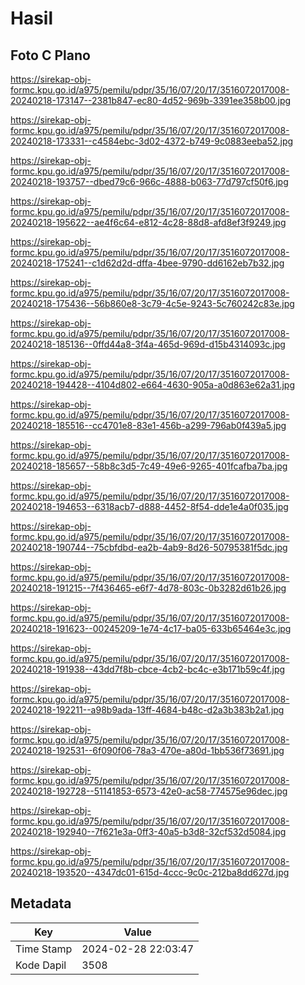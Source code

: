 # Hasil

## Foto C Plano

https://sirekap-obj-formc.kpu.go.id/a975/pemilu/pdpr/35/16/07/20/17/3516072017008-20240218-173147--2381b847-ec80-4d52-969b-3391ee358b00.jpg

https://sirekap-obj-formc.kpu.go.id/a975/pemilu/pdpr/35/16/07/20/17/3516072017008-20240218-173331--c4584ebc-3d02-4372-b749-9c0883eeba52.jpg

https://sirekap-obj-formc.kpu.go.id/a975/pemilu/pdpr/35/16/07/20/17/3516072017008-20240218-193757--dbed79c6-966c-4888-b063-77d797cf50f6.jpg

https://sirekap-obj-formc.kpu.go.id/a975/pemilu/pdpr/35/16/07/20/17/3516072017008-20240218-195622--ae4f6c64-e812-4c28-88d8-afd8ef3f9249.jpg

https://sirekap-obj-formc.kpu.go.id/a975/pemilu/pdpr/35/16/07/20/17/3516072017008-20240218-175241--c1d62d2d-dffa-4bee-9790-dd6162eb7b32.jpg

https://sirekap-obj-formc.kpu.go.id/a975/pemilu/pdpr/35/16/07/20/17/3516072017008-20240218-175436--56b860e8-3c79-4c5e-9243-5c760242c83e.jpg

https://sirekap-obj-formc.kpu.go.id/a975/pemilu/pdpr/35/16/07/20/17/3516072017008-20240218-185136--0ffd44a8-3f4a-465d-969d-d15b4314093c.jpg

https://sirekap-obj-formc.kpu.go.id/a975/pemilu/pdpr/35/16/07/20/17/3516072017008-20240218-194428--4104d802-e664-4630-905a-a0d863e62a31.jpg

https://sirekap-obj-formc.kpu.go.id/a975/pemilu/pdpr/35/16/07/20/17/3516072017008-20240218-185516--cc4701e8-83e1-456b-a299-796ab0f439a5.jpg

https://sirekap-obj-formc.kpu.go.id/a975/pemilu/pdpr/35/16/07/20/17/3516072017008-20240218-185657--58b8c3d5-7c49-49e6-9265-401fcafba7ba.jpg

https://sirekap-obj-formc.kpu.go.id/a975/pemilu/pdpr/35/16/07/20/17/3516072017008-20240218-194653--6318acb7-d888-4452-8f54-dde1e4a0f035.jpg

https://sirekap-obj-formc.kpu.go.id/a975/pemilu/pdpr/35/16/07/20/17/3516072017008-20240218-190744--75cbfdbd-ea2b-4ab9-8d26-50795381f5dc.jpg

https://sirekap-obj-formc.kpu.go.id/a975/pemilu/pdpr/35/16/07/20/17/3516072017008-20240218-191215--7f436465-e6f7-4d78-803c-0b3282d61b26.jpg

https://sirekap-obj-formc.kpu.go.id/a975/pemilu/pdpr/35/16/07/20/17/3516072017008-20240218-191623--00245209-1e74-4c17-ba05-633b65464e3c.jpg

https://sirekap-obj-formc.kpu.go.id/a975/pemilu/pdpr/35/16/07/20/17/3516072017008-20240218-191938--43dd7f8b-cbce-4cb2-bc4c-e3b171b59c4f.jpg

https://sirekap-obj-formc.kpu.go.id/a975/pemilu/pdpr/35/16/07/20/17/3516072017008-20240218-192211--a98b9ada-13ff-4684-b48c-d2a3b383b2a1.jpg

https://sirekap-obj-formc.kpu.go.id/a975/pemilu/pdpr/35/16/07/20/17/3516072017008-20240218-192531--6f090f06-78a3-470e-a80d-1bb536f73691.jpg

https://sirekap-obj-formc.kpu.go.id/a975/pemilu/pdpr/35/16/07/20/17/3516072017008-20240218-192728--51141853-6573-42e0-ac58-774575e96dec.jpg

https://sirekap-obj-formc.kpu.go.id/a975/pemilu/pdpr/35/16/07/20/17/3516072017008-20240218-192940--7f621e3a-0ff3-40a5-b3d8-32cf532d5084.jpg

https://sirekap-obj-formc.kpu.go.id/a975/pemilu/pdpr/35/16/07/20/17/3516072017008-20240218-193520--4347dc01-615d-4ccc-9c0c-212ba8dd627d.jpg


## Metadata

| Key        | Value               |
| ---------- | ------------------- |
| Time Stamp | 2024-02-28 22:03:47 |
| Kode Dapil | 3508                |



